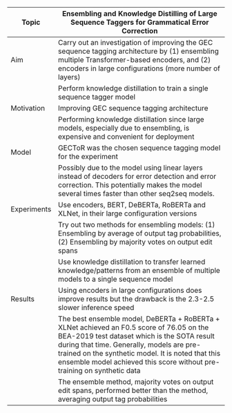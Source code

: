 | Topic | Ensembling and Knowledge Distilling of Large Sequence Taggers for Grammatical Error Correction |
| --- | --- |
| Aim | Carry out an investigation of improving the GEC sequence tagging architecture by (1) ensembling multiple Transformer-based encoders, and (2) encoders in large configurations (more number of layers) |
|  | Perform knowledge distillation to train a single sequence tagger model  |
| Motivation | Improving GEC sequence tagging architecture |
| | Performing knowledge distillation since large models, especially due to ensembling, is expensive and convenient for deployment|
| Model | GECToR was the chosen sequence tagging model for the experiment |
|  | Possibly due to the model using linear layers instead of decoders for error detection and error correction. This potentially makes the model several times faster than other seq2seq models. |
| Experiments | Use encoders, BERT, DeBERTa, RoBERTa and XLNet, in their large configuration versions |
| | Try out two methods for ensembling models: (1) Ensembling by average of output tag probabilities, (2) Ensembling by majority votes on output edit spans |
| | Use knowledge distillation to transfer learned knowledge/patterns from an ensemble of multiple models to a single sequence model |
| Results | Using encoders in large configurations does improve results but the drawback is the 2.3-2.5 slower inference speed |
| | The best ensemble model, DeBERTa + RoBERTa + XLNet achieved an F0.5 score of 76.05 on the BEA-2019 test dataset which is the SOTA result during that time. Generally, models are pre-trained on the synthetic model. It is noted that this ensemble model achieved this score without pre-training on synthetic data |
| | The ensemble method, majority votes on output edit spans, performed better than the method, averaging output tag probabilities |ac